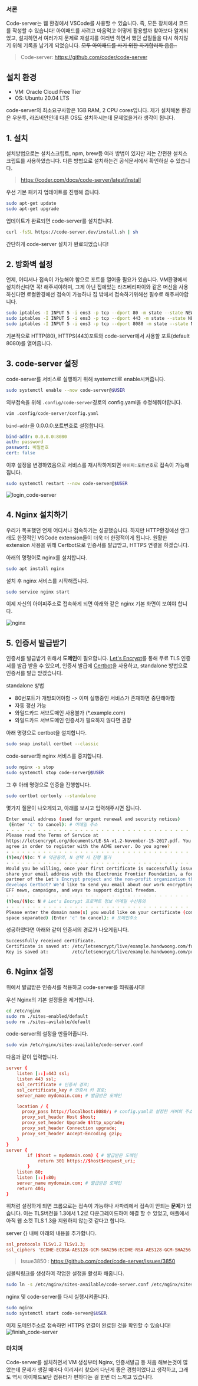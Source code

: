 ### 서론

Code-server는 웹 환경에서 VSCode를 사용할 수 있습니다. 즉, 모든 장치에서 코드를 작성할 수 있습니다!
아이패드를 사려고 마음먹고 어떻게 활용할까 찾아보다 알게되었고, 설치하면서 여러가지 문제로 재설치를 여러번 하면서 했던 삽질들을 다시 하지않기 위해 기록을 남기게 되었습니다.
~~모두 아이패드를 사기 위한 자기합리화 읍읍..~~

> Code-server: https://github.com/coder/code-server

## 설치 환경

- VM: Oracle Cloud Free Tier
- OS: Ubuntu 20.04 LTS

code-server의 최소요구사항은 1GB RAM, 2 CPU cores입니다.
제가 설치해본 환경은 우분투, 라즈비안인데 다른 OS도 설치하시는데 문제없을거라 생각이 됩니다.

## 1. 설치

설치방법으로는 설치스크립트, npm, brew등 여러 방법이 있지만 저는 간편한 설치스크립트를 사용하였습니다.
다른 방법으로 설치하는건 공식문서에서 확인하실 수 있습니다.

> https://coder.com/docs/code-server/latest/install

우선 기본 패키지 업데이트를 진행해 줍니다.

```bash
sudo apt-get update
sudo apt-get upgrade
```

업데이트가 완료되면 code-server를 설치합니다.

```bash
curl -fsSL https://code-server.dev/install.sh | sh
```

간단하게 code-server 설치가 완료되었습니다!

## 2. 방화벽 설정

언제, 어디서나 접속이 가능해야 함으로 포트를 열어줄 필요가 있습니다.
VM환경에서 설치하신다면 꼭! 해주셔야하며, 그게 아닌 집에있는 라즈베리파이와 같은 머신을 사용하신다면 로컬환경에선 접속이 가능하나 집 밖에서 접속하기위해선 필수로 해주셔야합니다.

```bash
sudo iptables -I INPUT 5 -i ens3 -p tcp --dport 80 -m state --state NEW,ESTABLISHED -j ACCEPT
sudo iptables -I INPUT 5 -i ens3 -p tcp --dport 443 -m state --state NEW,ESTABLISHED -j ACCEPT
sudo iptables -I INPUT 5 -i ens3 -p tcp --dport 8080 -m state --state NEW,ESTABLISHED -j ACCEPT
```

기본적으로 HTTP(80), HTTPS(443)포트와 code-server에서 사용할 포트(default 8080)를 열어줍니다.

## 3. code-server 설정

code-server를 서비스로 실행하기 위해 systemctl로 enable시켜줍니다.

```bash
sudo systemctl enable --now code-server@$USER
```

외부접속을 위해 `.config/code-server`경로의 config.yaml을 수정해줘야합니다.

```bash
vim .config/code-server/config.yaml
```

`bind-addr`을 0.0.0.0:포트번호로 설정합니다.

```yaml
bind-addr: 0.0.0.0:8080
auth: password
password: 비밀번호
cert: false
```

이후 설정을 변경하였음으로 서비스를 재시작하게되면 `아이피:포트번호`로 접속이 가능해집니다.

```bash
sudo systemctl restart --now code-server@$USER
```

![login_code-server](https://user-images.githubusercontent.com/95131477/167278360-5bc3d809-a6a2-4db7-b7af-655dfdafc5b2.png)

## 4. Nginx 설치하기

우리가 목표했던 언제 어디서나 접속하기는 성공했습니다.
하지만 HTTP환경에선 안그래도 한정적인 VSCode extension들이 더욱 더 한정적이게 됩니다.
원활한 extension 사용을 위해 Certbot으로 인증서를 발급받고, HTTPS 연결을 하겠습니다.

아래의 명령어로 nginx를 설치합니다.

```bash
sudo apt install nginx
```

설치 후 nginx 서비스를 시작해줍니다.

```bash
sudo service nginx start
```

이제 자신의 아이피주소로 접속하게 되면 아래와 같은 nginx 기본 화면이 보여야 합니다.

![nginx](https://user-images.githubusercontent.com/95131477/167278513-f380cbf4-044b-4caa-ba8d-763ada8c29e7.png)

## 5. 인증서 발급받기

인증서를 발급받기 위해서 **도메인**이 필요합니다.
[Let's Encrypt](https://letsencrypt.org/)를 통해 무료 TLS 인증서를 발급 받을 수 있으며, 인증서 발급에 [Certbot](https://certbot.eff.org/)을 사용하고, standalone 방법으로 인증서를 발급 받겠습니다.

standalone 방법

- 80번포트가 개방되어야함 -> 이미 실행중인 서비스가 존재하면 중단해야함
- 자동 갱신 가능
- 와일드카드 서브도매인 사용불가 (\*.example.com)
- 와일드카드 서브도메인 인증서가 필요하지 않다면 권장

아래 명령으로 certbot을 설치합니다.

```bash
sudo snap install certbot --classic
```

code-server와 nginx 서비스를 중지합니다.

```bash
sudo nginx -s stop
sudo systemctl stop code-server@$USER
```

그 후 아래 명령으로 인증을 진행합니다.

```bash
sudo certbot certonly --standalone
```

몇가지 질문이 나오게되고, 아래를 보시고 입력해주시면 됩니다.

```bash
Enter email address (used for urgent renewal and security notices)
 (Enter 'c' to cancel): # 이메일 주소
- - - - - - - - - - - - - - - - - - - - - - - - - - - - - - - - - - - - - - - -
Please read the Terms of Service at
https://letsencrypt.org/documents/LE-SA-v1.2-November-15-2017.pdf. You must
agree in order to register with the ACME server. Do you agree?
- - - - - - - - - - - - - - - - - - - - - - - - - - - - - - - - - - - - - - - -
(Y)es/(N)o: Y # 약관동의, N 선택 시 진행 불가
- - - - - - - - - - - - - - - - - - - - - - - - - - - - - - - - - - - - - - - -
Would you be willing, once your first certificate is successfully issued, to
share your email address with the Electronic Frontier Foundation, a founding
partner of the Let's Encrypt project and the non-profit organization that
develops Certbot? We'd like to send you email about our work encrypting the web,
EFF news, campaigns, and ways to support digital freedom.
- - - - - - - - - - - - - - - - - - - - - - - - - - - - - - - - - - - - - - - -
(Y)es/(N)o: N # Let's Encrypt 프로젝트 정보 이메일 수신동의
- - - - - - - - - - - - - - - - - - - - - - - - - - - - - - - - - - - - - - - -
Please enter the domain name(s) you would like on your certificate (comma and/or
space separated) (Enter 'c' to cancel): # 도메인주소
```

성공하였다면 아래와 같이 인증서의 경로가 나오게됩니다.

```bash
Successfully received certificate.
Certificate is saved at: /etc/letsencrypt/live/example.handwoong.com/fullchain.pem
Key is saved at:         /etc/letsencrypt/live/example.handwoong.com/privkey.pem
```

## 6. Nginx 설정

위에서 발급받은 인증서를 적용하고 code-server를 띄워봅시다!

우선 Nginx의 기본 설정들을 제거합니다.

```bash
cd /etc/nginx
sudo rm ./sites-enabled/default
sudo rm ./sites-avilable/default
```

code-server의 설정을 만들어줍니다.

```bash
sudo vim /etc/nginx/sites-available/code-server.conf
```

다음과 같이 입력합니다.

```conf
server {
    listen [::]:443 ssl;
    listen 443 ssl;
    ssl_certificate # 인증서 경로;
    ssl_certificate_key # 인증서 키 경로;
    server_name mydomain.com; # 발급받은 도메인

    location / {
      proxy_pass http://localhost:8080/; # config.yaml로 설정한 서버의 주소
      proxy_set_header Host $host;
      proxy_set_header Upgrade $http_upgrade;
      proxy_set_header Connection upgrade;
      proxy_set_header Accept-Encoding gzip;
    }
}
server {
        if ($host = mydomain.com) { # 발급받은 도메인
            return 301 https://$host$request_uri;
        }
    listen 80;
	listen [::]:80;
	server_name mydomain.com; # 발급받은 도메인
    return 404;
}
```

위처럼 설정하게 되면 크롬으로는 접속이 가능하나 사파리에서 접속이 안되는 **문제**가 있습니다.
이는 TLS버전을 1.3에서 1.2로 다운그레이드하여 해결 할 수 있었고, 애플에서 아직 웹 소켓 TLS 1.3을 지원하지 않는것 같다고 합니다.

server {} 내에 아래의 내용을 추가합니다.

```conf
ssl_protocols TLSv1.2 TLSv1.3;
ssl_ciphers 'ECDHE-ECDSA-AES128-GCM-SHA256:ECDHE-RSA-AES128-GCM-SHA256:ECDHE-ECDSA-AES256-GCM-SHA384:ECDHE-RSA-AES256-GCM-SHA384:ECDHE-ECDSA-CHACHA20-POLY1305:ECDHE-RSA-CHACHA20-POLY1305:DHE-RSA-AES128-GCM-SHA256:DHE-RSA-AES256-GCM-SHA384';
```

> Issue3850 : https://github.com/coder/code-server/issues/3850

심볼릭링크를 생성하여 작업한 설정을 활성화 해줍니다.

```bash
sudo ln -s /etc/nginx/sites-available/code-server.conf /etc/nginx/sites-enabled/code-server.conf
```

nginx 및 code-server를 다시 실행시켜줍니다.

```bash
sudo nginx
sudo systemctl start code-server@$USER
```

이제 도메인주소로 접속하면 HTTPS 연결이 완료된 것을 확인할 수 있습니다!
![finish_code-server](https://user-images.githubusercontent.com/95131477/167280316-0b3551f6-0a27-47f9-95fd-9d894dbeef74.png)

### 마치며

Code-server를 설치하면서 VM 생성부터 Nginx, 인증서발급 등 처음 해보는것이 많았는데 문제가 생길 때마다 이리저리 찾으러 다닌게 좋은 경험이었다고 생각하고, 그래도 역시 아이패드보단 컴퓨터가 편하다는 걸 한번 더 느끼고 있습니다.
